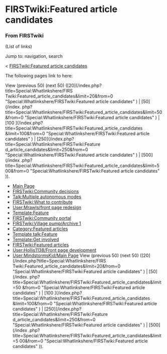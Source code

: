 # FIRSTwiki:Featured article candidates

### From FIRSTwiki

(List of links)

Jump to: navigation, search

&lt; [FIRSTwiki:Featured article
candidates](/index.php?title=FIRSTwiki:Featured_article_candidates&redirect=no
"FIRSTwiki:Featured article candidates" )  

The following pages link to here:

View (previous 50) (next 50) ([20](/index.php?title=Special:Whatlinkshere/FIRS
Twiki:Featured_article_candidates&limit=20&from=0
"Special:Whatlinkshere/FIRSTwiki:Featured article candidates" ) | [50](/index.
php?title=Special:Whatlinkshere/FIRSTwiki:Featured_article_candidates&limit=50
&from=0 "Special:Whatlinkshere/FIRSTwiki:Featured article candidates" ) | [100
](/index.php?title=Special:Whatlinkshere/FIRSTwiki:Featured_article_candidates
&limit=100&from=0 "Special:Whatlinkshere/FIRSTwiki:Featured article
candidates" ) | [250](/index.php?title=Special:Whatlinkshere/FIRSTwiki:Feature
d_article_candidates&limit=250&from=0
"Special:Whatlinkshere/FIRSTwiki:Featured article candidates" ) | [500](/index
.php?title=Special:Whatlinkshere/FIRSTwiki:Featured_article_candidates&limit=5
00&from=0 "Special:Whatlinkshere/FIRSTwiki:Featured article candidates" )).

  * [Main Page](/index.php/Main_Page "Main Page" )
  * [FIRSTwiki:Community decisions](/index.php/FIRSTwiki:Community_decisions "FIRSTwiki:Community decisions" )
  * [Talk:Multiple autonomous modes](/index.php/Talk:Multiple_autonomous_modes "Talk:Multiple autonomous modes" )
  * [FIRSTwiki:What to contribute](/index.php/FIRSTwiki:What_to_contribute "FIRSTwiki:What to contribute" )
  * [User:Mrawls/front page redesign](/index.php/User:Mrawls/front_page_redesign "User:Mrawls/front page redesign" )
  * [Template:Feature](/index.php/Template:Feature "Template:Feature" )
  * [FIRSTwiki:Community portal](/index.php/FIRSTwiki:Community_portal "FIRSTwiki:Community portal" )
  * [FIRSTwiki:Village pump/Archive 1](/index.php/FIRSTwiki:Village_pump/Archive_1 "FIRSTwiki:Village pump/Archive 1" )
  * [Category:Featured articles](/index.php/Category:Featured_articles "Category:Featured articles" )
  * [Template talk:Feature](/index.php/Template_talk:Feature "Template talk:Feature" )
  * [Template:Get involved](/index.php/Template:Get_involved "Template:Get involved" )
  * [FIRSTwiki:Featured articles](/index.php/FIRSTwiki:Featured_articles "FIRSTwiki:Featured articles" )
  * [User:Hollis1138/Front page development](/index.php/User:Hollis1138/Front_page_development "User:Hollis1138/Front page development" )
  * [User:MindstormsKid/Main Page](/index.php/User:MindstormsKid/Main_Page "User:MindstormsKid/Main Page" )
View (previous 50) (next 50) ([20](/index.php?title=Special:Whatlinkshere/FIRS
Twiki:Featured_article_candidates&limit=20&from=0
"Special:Whatlinkshere/FIRSTwiki:Featured article candidates" ) | [50](/index.
php?title=Special:Whatlinkshere/FIRSTwiki:Featured_article_candidates&limit=50
&from=0 "Special:Whatlinkshere/FIRSTwiki:Featured article candidates" ) | [100
](/index.php?title=Special:Whatlinkshere/FIRSTwiki:Featured_article_candidates
&limit=100&from=0 "Special:Whatlinkshere/FIRSTwiki:Featured article
candidates" ) | [250](/index.php?title=Special:Whatlinkshere/FIRSTwiki:Feature
d_article_candidates&limit=250&from=0
"Special:Whatlinkshere/FIRSTwiki:Featured article candidates" ) | [500](/index
.php?title=Special:Whatlinkshere/FIRSTwiki:Featured_article_candidates&limit=5
00&from=0 "Special:Whatlinkshere/FIRSTwiki:Featured article candidates" )).

